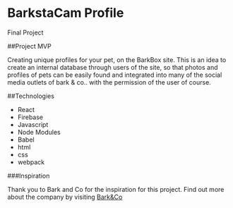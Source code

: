 # BarkstaCam Profile
Final Project

##Project MVP

Creating unique profiles for your pet, on the BarkBox site. This is an idea to create an internal database through users of the site, so that photos and profiles of pets can be easily found and integrated into many of the social media outlets of bark & co.. with the permission of the user of course.

##Technologies

- React
- Firebase
- Javascript
- Node Modules
- Babel
- html
- css
- webpack


###Inspiration

Thank you to Bark and Co for the inspiration for this project. Find out more about the company by visiting [Bark&Co](bark.co) 
